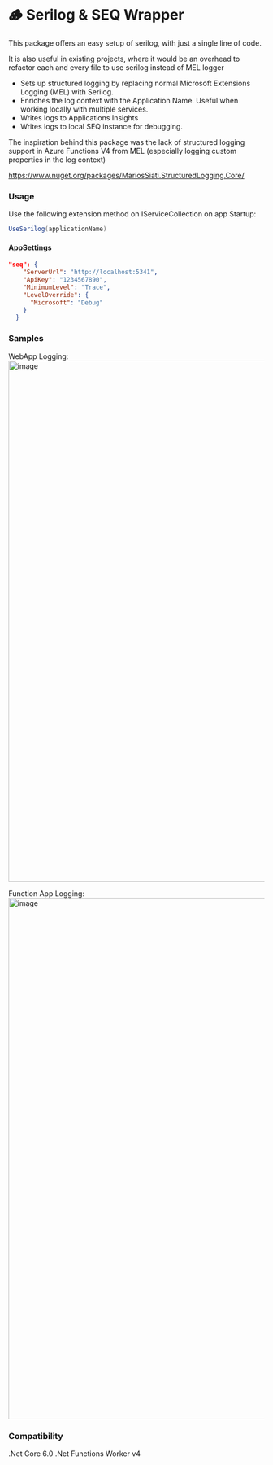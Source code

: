 # 🪵 Serilog & SEQ Wrapper 

This package offers an easy setup of serilog, with just a single line of code.

It is also useful in existing projects, where it would be an overhead to refactor each and every file to use serilog instead of MEL logger

- Sets up structured logging by replacing normal Microsoft Extensions Logging (MEL) with Serilog.
- Enriches the log context with the Application Name. Useful when working locally with multiple services.
- Writes logs to Applications Insights 
- Writes logs to local SEQ instance for debugging. 

The inspiration behind this package was the lack of structured logging support in Azure Functions V4 from MEL (especially logging custom properties in the log context)

https://www.nuget.org/packages/MariosSiati.StructuredLogging.Core/

### Usage

Use the following extension method on IServiceCollection on app Startup:

```C#
UseSerilog(applicationName)
```

#### AppSettings
```json
"seq": {
    "ServerUrl": "http://localhost:5341",
    "ApiKey": "1234567890",
    "MinimumLevel": "Trace",
    "LevelOverride": {
      "Microsoft": "Debug"
    }
  }
````
### Samples

WebApp Logging:
<img width="1025" alt="image" src="https://user-images.githubusercontent.com/85685549/200656977-22b59237-0fd8-4edb-9ed9-68a6a4f1cad2.png">

Function App Logging:
<img width="1025" alt="image" src="https://user-images.githubusercontent.com/85685549/200911432-3e83a9fe-5379-4de1-acff-4ab6b5abda2b.png">

### Compatibility 

.Net Core 6.0
.Net Functions Worker v4

